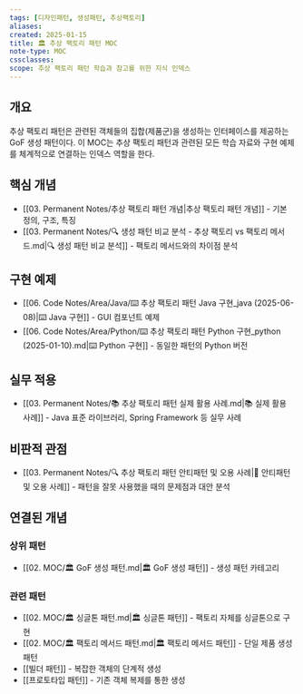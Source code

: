 ```yaml
---
tags: [디자인패턴, 생성패턴, 추상팩토리]
aliases:
created: 2025-01-15
title: 🏛️ 추상 팩토리 패턴 MOC
note-type: MOC
cssclasses:
scope: 추상 팩토리 패턴 학습과 참고를 위한 지식 인덱스
---
```


## 개요

추상 팩토리 패턴은 관련된 객체들의 집합(제품군)을 생성하는 인터페이스를 제공하는 GoF 생성 패턴이다. 이 MOC는 추상 팩토리 패턴과 관련된 모든 학습 자료와 구현 예제를 체계적으로 연결하는 인덱스 역할을 한다.

## 핵심 개념

- [[03. Permanent Notes/추상 팩토리 패턴 개념|추상 팩토리 패턴 개념]] - 기본 정의, 구조, 특징
- [[03. Permanent Notes/🔍 생성 패턴 비교 분석 - 추상 팩토리 vs 팩토리 메서드.md|🔍 생성 패턴 비교 분석]] - 팩토리 메서드와의 차이점 분석

## 구현 예제

- [[06. Code Notes/Area/Java/⌨️ 추상 팩토리 패턴 Java 구현_java (2025-06-08)|⌨️ Java 구현]] - GUI 컴포넌트 예제
- [[06. Code Notes/Area/Python/⌨️ 추상 팩토리 패턴 Python 구현_python (2025-01-10).md|⌨️ Python 구현]] - 동일한 패턴의 Python 버전

## 실무 적용

- [[03. Permanent Notes/📚 추상 팩토리 패턴 실제 활용 사례.md|📚 실제 활용 사례]] - Java 표준 라이브러리, Spring Framework 등 실무 사례

## 비판적 관점
- [[03. Permanent Notes/🔍 추상 팩토리 패턴 안티패턴 및 오용 사례|🚫 안티패턴 및 오용 사례]] - 패턴을 잘못 사용했을 때의 문제점과 대안 분석 

## 연결된 개념

### 상위 패턴
- [[02. MOC/🏛️ GoF 생성 패턴.md|🏛️ GoF 생성 패턴]] - 생성 패턴 카테고리

### 관련 패턴
- [[02. MOC/🏛️ 싱글톤 패턴.md|🏛️ 싱글톤 패턴]] - 팩토리 자체를 싱글톤으로 구현
- [[02. MOC/🏛️ 팩토리 메서드 패턴.md|🏛️ 팩토리 메서드 패턴]] - 단일 제품 생성 패턴
- [[빌더 패턴]] - 복잡한 객체의 단계적 생성
- [[프로토타입 패턴]] - 기존 객체 복제를 통한 생성 

